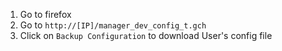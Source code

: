 1. Go to firefox
2. Go to `http://[IP]/manager_dev_config_t.gch`
3. Click on `Backup Configuration` to download User's config file